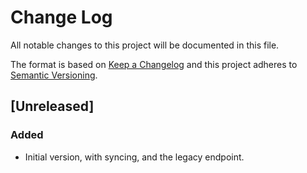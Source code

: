 # Change Log

All notable changes to this project will be documented in this file.

The format is based on [Keep a Changelog](https://keepachangelog.com/)
and this project adheres to [Semantic Versioning](https://semver.org/).


## [Unreleased]

### Added
- Initial version, with syncing, and the legacy endpoint.

<!-- links -->
[0.0.1]: https://github.com/reload/combine/compare/ve51dbae5b81d5483caf2ce14371fc3c3b5163ee2...HEAD
